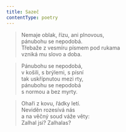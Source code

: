 ```yaml
---
title: Sazeč
contentType: poetry
---
```


<section>

> Nemaje oblak, řízu, ani plnovous,  
> pánubohu se nepodobá.  
> Třebaže z vesmíru písmem pod rukama  
> vzniká mu slovo a doba.

</section>

<section>

> Pánubohu se nepodobá,  
> v košili, s brýlemi, s písní  
> tak uskřípnutou mezi rty,  
> pánubohu se nepodobá  
> s normou a bez myrty.

</section>

<section>

> Ohaři z kovu, řádky letí.  
> Neviděn rozesívá nás  
> a na věčný soud váže věty:  
> Zalhal jsi? Zalhalas?

</section>
